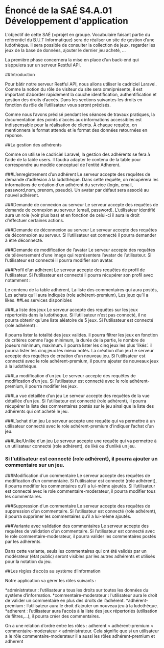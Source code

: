 # Énoncé de la SAÉ S4.A.01 Développement d'application

L’objectif de cette SAÉ (=projet en groupe. Vocabulaire faisant partie du référentiel du B.U.T Informatique) sera de réaliser un site de gestion d’une ludothèque. Il sera possible de consulter la collection de jeux, regarder les jeux de la base de données, ajouter le dernier jeu acheté, …

La première phase concernera la mise en place d’un back-end qui s’appuiera sur un serveur Restful API.

##Introduction

Pour bâtir notre serveur Restful API, nous allons utiliser le cadriciel Laravel. Comme la notion du rôle de visiteur du site sera omniprésente, il est important d’aborder rapidement la couche identification, authentification et gestion des droits d’accès. Dans les sections suivantes les droits en fonction du rôle de l’utilisateur vous seront précisés.

Comme nous l’avons précisé pendant les séances de travaux pratiques, la documentation des points d’accès aux informations accessibles est indispensable pour la réalisation de clients. À chaque requête, on mentionnera le format attendu et le format des données retournées en réponse.

##La gestion des adhérents

Comme on utilise le cadriciel Laravel, la gestion des adhérents se fera à l’aide de la table users. Il faudra adapter le contenu de la table pour correspondre au modèle conceptuel de l’entité Adherent.

###L’enregistrement d’un adhérent Le serveur accepte des requêtes de demande d’adhésion à la ludothèque. Dans cette requête, on récupérera les informations de création d’un adhérent du service (login, email, password,nom, prenom, pseudo). Un avatar par défaut sera associé au nouvel adhérent.

###Demande de connexion au serveur Le serveur accepte des requêtes de demande de connexion au serveur (email, password). L’utilisateur identifié aura un role (voir plus bas) et en fonction de celui-ci il aura le droit d’effectuer certaines actions.

###Demande de déconnexion au serveur Le serveur accepte des requêtes de déconnexion au serveur. Si l’utilisateur est connecté il pourra demander à être déconnecté.

###Demande de modification de l’avatar Le serveur accepte des requêtes de téléversement d’une image qui représentera l’avatar de l’utilisateur. Si l’utilisateur est connecté il pourra modifier son avatar.

###Profil d’un adhérent Le serveur accepte des requêtes de profil de l’utilisateur. Si l’utilisateur est connecté il pourra récupérer son profil avec notamment :

Le contenu de la table adhérent,
La liste des commentaires qui aura postés,
Les achats qu’il aura indiqués (role adhérent-premium),
Les jeux qu’il a likés.
##Les services disponibles

###La liste des jeux Le serveur accepte des requêtes sur les jeux répertoriés dans la ludothèque. Si l’utilisateur n’est pas connecté, il ne pourra obtenir qu’une liste aléatoire de 5 jeux. Si l’utilisateur est connecté (role adhérent) :

il pourra lister la totalité des jeux valides. il pourra filtrer les jeux en fonction de critères comme l’age minimum, la durée de la partie, le nombre de joueurs minimum, maximum. il pourra lister les cinq jeux les plus ‘likés’. il pourra lister les cinq jeux les mieux notés. La création d’un jeu Le serveur accepte des requêtes de création d’un nouveau jeu. Si l’utilisateur est connecté avec le role adhérent-premium, il pourra ajouter de nouveaux jeux à la ludothèque.

###La modification d’un jeu Le serveur accepte des requêtes de modification d’un jeu. Si l’utilisateur est connecté avec le role adhérent-premium, il pourra modifier les jeux.

###La vue détaillée d’un jeu Le serveur accepte des requêtes de la vue détaillée d’un jeu. Si l’utilisateur est connecté (role adhérent), il pourra récupérer la liste des commentaires postés sur le jeu ainsi que la liste des adhérents qui ont acheté le jeu.

###L’achat d’un jeu Le serveur accepte une requête qui va permettre à un utilisateur connecté avec le role adhérent-premium d’indiquer l’achat d’un jeu.

###Like/Unlike d’un jeu Le serveur accepte une requête qui va permettre à un utilisateur connecté (role adhérent), de liké ou d’unliké un jeu.

### Si l’utilisateur est connecté (role adhérent), il pourra ajouter un commentaire sur un jeu.

###Modification d’un commentaire Le serveur accepte des requêtes de modification d’un commentaire. Si l’utilisateur est connecté (role adhérent), il pourra modifier les commentaires qu’il a lui-même ajoutés. Si l’utilisateur est connecté avec le role commentaire-moderateur, il pourra modifier tous les commentaires.

###Suppression d’un commentaire Le serveur accepte des requêtes de suppression d’un commentaire. Si l’utilisateur est connecté (role adhérent), il pourra supprimer les commentaires qu’il a lui-même ajoutés.

###Variante avec validation des commentaires Le serveur accepte des requêtes de validation d’un commentaire. Si l’utilisateur est connecté avec le role commentaire-moderateur, il pourra valider les commentaires postés par les adhérents.

Dans cette variante, seuls les commentaires qui ont été validés par un modérateur (état public) seront visibles par les autres adhérents et utilisés pour la notation du jeu.

##Les règles d’accès au système d’information

Notre application va gérer les rôles suivants :

*administrateur : l’utilisateur a tous les droits sur toutes les données du système d’information. *commentaire-moderateur : l’utilisateur aura le droit de valider un commentaire en plus des droits de l’adhérent. *adhérent-premium : l’utilisateur aura le droit d’ajouter un nouveau jeu à la ludothèque. *adherent : l’utilisateur aura l’accès à la liste des jeux répertoriés (utilisation de filtres,…), il pourra créer des commentaires.

On a une relation d’ordre entre les rôles : adherent < adhérent-premium < commentaire-moderateur < administrateur. Cela signifie que si un utilisateur a le rôle commentaire-moderateur il a aussi les rôles adhérent-premium et adherent
